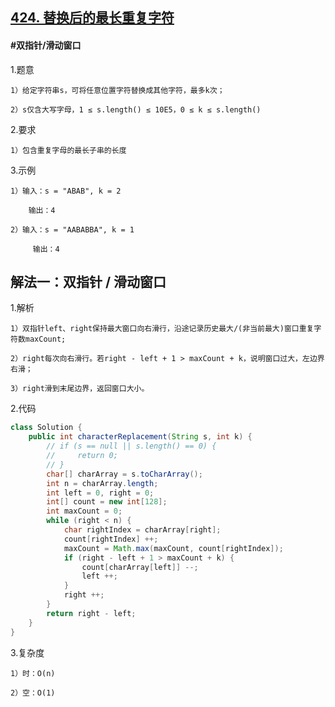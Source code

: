 ## [424. 替换后的最长重复字符](https://leetcode.cn/problems/longest-repeating-character-replacement/description/)

#### #双指针/滑动窗口
1.题意

    1）给定字符串s，可将任意位置字符替换成其他字符，最多k次；

    2）s仅含大写字母，1 ≤ s.length() ≤ 10E5，0 ≤ k ≤ s.length()

2.要求

    1）包含重复字母的最长子串的长度

3.示例

    1）输入：s = "ABAB", k = 2 

        输出：4

    2）输入：s = "AABABBA", k = 1 

         输出：4

## 解法一：双指针 / 滑动窗口

1.解析

    1）双指针left、right保持最大窗口向右滑行，沿途记录历史最大/(非当前最大)窗口重复字符数maxCount;

    2）right每次向右滑行。若right - left + 1 > maxCount + k，说明窗口过大，左边界右滑；

    3）right滑到末尾边界，返回窗口大小。

2.代码
```java
class Solution {
    public int characterReplacement(String s, int k) {
        // if (s == null || s.length() == 0) {
        //     return 0;
        // }
        char[] charArray = s.toCharArray();
        int n = charArray.length;
        int left = 0, right = 0;
        int[] count = new int[128];
        int maxCount = 0;
        while (right < n) {
            char rightIndex = charArray[right];
            count[rightIndex] ++;
            maxCount = Math.max(maxCount, count[rightIndex]);
            if (right - left + 1 > maxCount + k) {
                count[charArray[left]] --;
                left ++;
            }
            right ++;
        }
        return right - left;
    }
}
```
3.复杂度

    1）时：O(n)

    2）空：O(1)